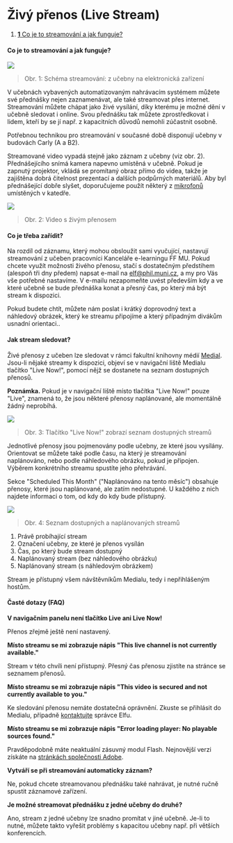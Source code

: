 Živý přenos (Live Stream)
=========================



1.  [**1** Co je to streamování a jak
    funguje?](#TOC-Co-je-to-streamov-n-a-jak-funguje-)




####  

#### Co je to streamování a jak funguje?

![](zivy-prenos-live-stream/schema_stream_2%20bl_scale_GS.png)

> Obr. 1: Schéma streamování: z učebny na elektronická zařízení
> 

V učebnách vybavených automatizovaným nahrávacím systémem můžete své
přednášky nejen zaznamenávat, ale také streamovat přes internet.
Streamování můžete chápat jako živé vysílání, díky kterému je možné dění
v učebně sledovat i online. Svou přednášku tak můžete zprostředkovat i
lidem, kteří by se jí např. z kapacitních důvodů nemohli zúčastnit
osobně.

Potřebnou technikou pro streamování v současné době disponují učebny v
budovách Carly (A a B2).

Streamované video vypadá stejně jako záznam z učebny (viz obr. 2).
Přednášejícího snímá kamera napevno umístěná v učebně. Pokud je zapnutý
projektor, vkládá se promítaný obraz přímo do videa, takže je zajištěna
dobrá čitelnost prezentací a dalších podpůrných materiálů. Aby byl
přednášející dobře slyšet, doporučujeme použít některý z
[mikrofonů](/mikrofony) umístěných v katedře.

![](zivy-prenos-live-stream/stream%202.0%20GS.png)

> Obr. 2: Video s živým přenosem
> 

#### Co je třeba zařídit?

Na rozdíl od záznamu, který mohou obsloužit sami vyučující, nastavují
streamování z učeben pracovníci Kanceláře e-learningu FF MU. Pokud
chcete využít možnosti živého přenosu, stačí s dostatečným předstihem
(alespoň tři dny předem) napsat e-mail na <elf@phil.muni.cz>, a my pro
Vás vše potřebné nastavíme. V e-mailu nezapomeňte uvést především kdy a
ve které učebně se bude přednáška konat a přesný čas, po který má být
stream k dispozici. 

Pokud budete chtít, můžete nám poslat i krátký doprovodný text a
náhledový obrázek, který ke streamu připojíme a který případným divákům
usnadní orientaci..

#### Jak stream sledovat?

Živé přenosy z učeben lze sledovat v rámci fakultní knihovny médií
[Medial](http://medial.phil.muni.cz). Jsou-li nějaké streamy
k dispozici, objeví se v navigační liště Medialu tlačítko "Live Now!",
pomocí nějž se dostanete na seznam dostupných přenosů.

**Poznámka.** Pokud je v navigační liště místo tlačítka "Live Now!"
pouze "Live", znamená to, že jsou některé přenosy naplánované, ale
momentálně žádný neprobíhá.

![](zivy-prenos-live-stream/live%20now%202.0%20GS.png)

> Obr. 3: Tlačítko "Live Now!" zobrazí seznam dostupných streamů
> 

Jednotlivé přenosy jsou pojmenovány podle učebny, ze které jsou
vysílány. Orientovat se můžete také podle času, na který je streamování
naplánováno, nebo podle náhledového obrázku, pokud je připojen. Výběrem
konkrétního streamu spustíte jeho přehrávání.

Sekce "Scheduled This Month" ("Naplánováno na tento měsíc") obsahuje
přenosy, které jsou naplánované, ale zatím nedostupné. U každého z nich
najdete informaci o tom, od kdy do kdy bude přístupný.

![](zivy-prenos-live-stream/seznam%202.0%20GS.png)

> Obr. 4: Seznam dostupných a naplánovaných streamů
> 

1.  Právě probíhající stream
2.  Označení učebny, ze které je přenos vysílán
3.  Čas, po který bude stream dostupný
4.  Naplánovaný stream (bez náhledového obrázku)
5.  Naplánovaný stream (s náhledovým obrázkem)

Stream je přístupný všem návštěvníkům Medialu, tedy i nepřihlášeným
hostům.



#### Časté dotazy (FAQ) 

**V navigačním panelu není tlačítko Live ani Live Now!**

Přenos zřejmě ještě není nastavený.


**Místo streamu se mi zobrazuje nápis "This live channel is not
currently available."**

Stream v této chvíli není přístupný. Přesný čas přenosu zjistíte na
stránce se seznamem přenosů.


**Místo streamu se mi zobrazuje nápis "This video is secured and not
currently available to you."**

Ke sledování přenosu nemáte dostatečná oprávnění. Zkuste se přihlásit do
Medialu, případně
[kontaktujte](http://e-learning.phil.muni.cz/jak-nas-kontaktovat)
správce Elfu.


**Místo streamu se mi zobrazuje nápis "Error loading player: No
playable sources found."**

Pravděpodobně máte neaktuální zásuvný modul Flash. Nejnovější verzi
získáte na [stránkách společnosti
Adobe](https://get.adobe.com/cz/flashplayer/).


**Vytváří se při streamování automaticky záznam?**

Ne, pokud chcete streamovanou přednášku také nahrávat, je nutné ručně
spustit záznamové zařízení.


**Je možné streamovat přednášku z jedné učebny do druhé?**

Ano, stream z jedné učebny lze snadno promítat v jiné učebně. Je-li to
nutné, můžete takto vyřešit problémy s kapacitou učebny např. při
větších konferencích. 
